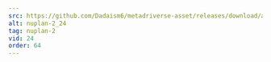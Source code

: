 ```yaml
---
src: https://github.com/Dadaism6/metadriverse-asset/releases/download/assetsv1.0.2/nuplan-2_24.mp4
alt: nuplan-2_24
tag: nuplan-2
vid: 24
order: 64
---
```

